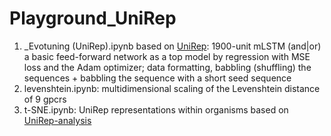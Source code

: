 # Playground_UniRep
1. _Evotuning (UniRep).ipynb based on [UniRep](https://github.com/churchlab/UniRep-analysis): 1900-unit mLSTM (and|or) a basic feed-forward network as a top model by regression with MSE loss and the Adam optimizer; data formatting, babbling (shuffling) the sequences + babbling the sequence with a short seed sequence
2. levenshtein.ipynb: multidimensional scaling of the Levenshtein  distance of 9 gpcrs
3. t-SNE.ipynb: UniRep representations within organisms based on [UniRep-analysis](https://github.com/churchlab/UniRep-analysis/blob/master/figures/figure2/fig2b_supp_fig2_upper.ipynb)
